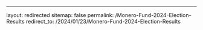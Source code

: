 ---
layout: redirected
sitemap: false
permalink: /Monero-Fund-2024-Election-Results
redirect_to: /2024/01/23/Monero-Fund-2024-Election-Results
